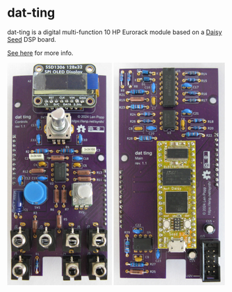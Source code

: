 # dat-ting

dat-ting is a digital multi-function 10 HP Eurorack module based on a [Daisy Seed](https://electro-smith.com/products/daisy-seed) DSP board.

[See here](https://lenp.net/synth/dat-ting/hardware.html) for more info.

<a href="board.jpg"><img src="board.jpg"></a>
<a href="board2.jpg"><img src="board2.jpg"></a>
